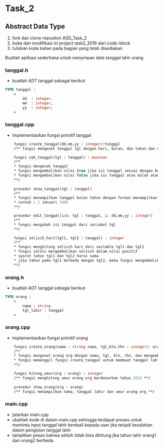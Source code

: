 # Task_2
## Abstract Data Type

1. fork dan clone repositori ASD_Task_2
2. buka dan modifikasi isi project task2_2016 dari code::block
3. tuliskan kode kalian pada bagian yang telah disediakan

Buatlah aplikasi sederhana untuk menympan data tanggal lahir orang

### tanggal.h
* buatlah ADT tanggal sebagai berikut
```pascal
TYPE tanggal : 
    <
    	dd	: integer,
    	mm	: integer,
    	yy	: integer;
    >
```

### tanggal.cpp
* implementasikan fungsi primitif tanggal
```pascal
	fungsi create_tanggal(dd,mm,yy : integer):tanggal
	/** fungsi mengeset tanggal tgl dengan hari, bulan, dan tahun dan mengembalikan hasilnya **/

	fungsi cek_tanggal(tgl : tanggal) : boolean
	/**
	* fungsi mengecek tanggal
	* fungsi mengembalikan nilai true jika isi tanggal sesuai dengan bulannya
	* fungsi mengembalikan nilai false jika isi tanggal atau bulan atau tahun salah
	**/
	
	prosedur show_tanggal(tgl : tanggal)
	/**
	* fungsi menampilkan tanggal bulan tahun dengan format menampilkan nama bulan
	* contoh : 1 Januari 1980
	**/

	prosedur edit_tanggal(i/o: tgl : tanggal, i: dd,mm,yy : integer)
	/**
	* fungsi mengubah isi tanggal dari variabel tgl
	**/

	fungsi selisih_hari(tgl1, tgl2 : tanggal) : integer
	/**
	* fungsi menghitung selisih hari dari variable tgl1 dan tgl2
	* fungsi selalu mengembalikan selisih dalam nilai positif
	* syarat tahun tgl1 dan tgl2 harus sama
	* jika tahun pada tgl1 berbeda dengan tgl2, maka fungsi mengembalikan nilai -1
	**/
```

### orang.h
* buatlah ADT tanggal sebagai berikut
```pascal
TYPE orang : 
    <
    	nama : string
		tgl_lahir : tanggal
    >
```

### orang.cpp
* implementasikan fungsi primitif orang
```pascal
	fungsi create_orang(nama : string nama, tgl,bln,thn : integer): orang
	/**
	* fungsi mengeset orang org dengan nama, tgl, bln, thn, dan mengembalikan hasilnya
	* fungsi memanggil fungsi create_tanggal untuk membuat tanggal lahir
	**/

	fungsi hitung_umur(org : orang) : integer
	/** fungsi menghitung umur orang org berdasarkan tahun 2016	**/
	
	prosedur show_orang(org : orang)
	/** fungsi menampilkan nama, tanggal lahir dan umur orang org **/
```

### main.cpp
* jalankan main.cpp
* ubahlah kode di dalam main.cpp sehingga terdapat proses untuk meminta input tanggal lahir kembali kepada user jika terjadi kesalahan dalam pengisian tanggal lahir
* tampilkan pesan bahwa selisih tidak bisa dihitung jika tahun lahir orang1 dan orang2 berbeda

